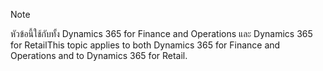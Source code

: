 > [!NOTE]
> <span data-ttu-id="4eee7-101">หัวข้อนี้ใช้กับทั้ง Dynamics 365 for Finance and Operations และ Dynamics 365 for Retail</span><span class="sxs-lookup"><span data-stu-id="4eee7-101">This topic applies to both Dynamics 365 for Finance and Operations and to Dynamics 365 for Retail.</span></span> 
